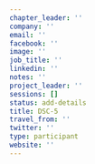 ```yaml
---
chapter_leader: ''
company: ''
email: ''
facebook: ''
image: ''
job_title: ''
linkedin: ''
notes: ''
project_leader: ''
sessions: []
status: add-details
title: DSC-5
travel_from: ''
twitter: ''
type: participant
website: ''
---
```


<!-- put more details about participant here -->